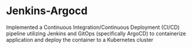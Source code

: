 # Jenkins-Argocd
Implemented a Continuous Integration/Continuous Deployment (CI/CD) pipeline utilizing Jenkins and GitOps (specifically ArgoCD) to containerize application and deploy the container to a Kubernetes cluster
